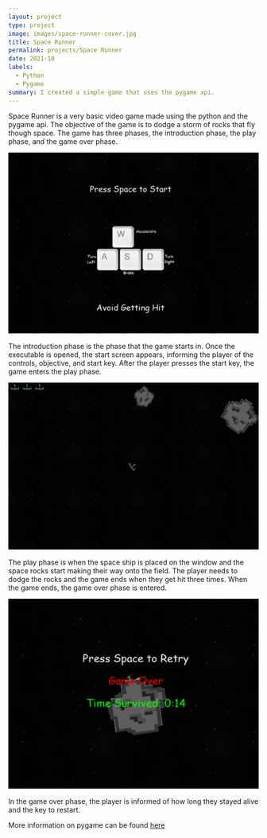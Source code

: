 ```yaml
---
layout: project
type: project
image: images/space-runner-cover.jpg
title: Space Runner
permalink: projects/Space Runner
date: 2021-10
labels:
  - Python
  - Pygame
summary: I created a simple game that uses the pygame api.
---
```


Space Runner is a very basic video game made using the python and the pygame api. The objective of the game is to dodge a storm of rocks that fly though space. The game has three phases, the introduction phase, the play phase, and the game over phase. 

<img class = "ui fluid rounded image" src = "../images/space-runner-start.png">

The introduction phase is the phase that the game starts in. Once the executable is opened, the start screen appears, informing the player of the controls, objective, and start key. After the player presses the start key, the game enters the play phase. 

<img class = "ui fluid rounded image" src = "../images/space-runner-play.png">

The play phase is when the space ship is placed on the window and the space rocks start making their way onto the field. The player needs to dodge the rocks and the game ends when they get hit three times. When the game ends, the game over phase is entered. 

<img class = "ui fluid rounded image" src = "../images/space-runner-game-over.png">

In the game over phase, the player is informed of how long they stayed alive and the key to restart.

More information on pygame can be found [here](https://www.pygame.org/)
